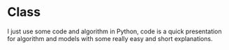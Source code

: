 # Class
I just use some code and algorithm in Python, code is a quick presentation for algorithm and models with some really easy and short explanations.
